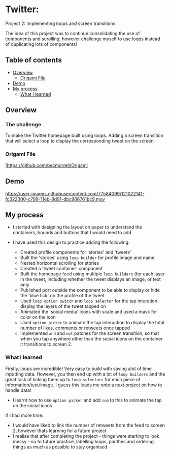 # Twitter: 

Project 2: Implementing loops and screen transitions

The idea of this project was to continue consolidating the use of components and scrolling, however challenge myself to use loops instead of duplicating lots of components!


## Table of contents

- [Overview](#overview)
  - [Origami File](#Origami-File)
- [Demo](#Demo)
- [My process](#my-process)
  - [What I learned](#what-i-learned)


## Overview

### The challenge

To make the Twitter homepage built using loops. Adding a screen transition that will select a loop to display the corresponding tweet on the screen.

### Origami File 

[https://github.com/becmorrell/Origami

## Demo 


https://user-images.githubusercontent.com/77584099/121022141-fc322300-c799-11eb-8d91-dbc966761bc9.mov


## My process

- I started with designing the layout on paper to understand the containers, bounds and buttons that I would need to add

- I have used this design to practice adding the following:
    - Created profile components for 'stories' and 'tweets'
    - Built the 'stories' using `loop builder` for profile image and name    
    - Nested horizontal scrolling for stories 
    - Created a 'tweet container' component 
    - Built the homepage feed using multiple `loop builders` (for each layer in the tweet, including whether the tweet displays an image, or text only
    - Published port outside the component to be able to display or hide the 'blue tick' on the profile of the tweet
    - Used `loop option switch` and `loop selector` for the tap interation display the layers of the tweet tapped on
    - Animated the 'social media' icons with scale and used a mask for color on the icon
    - Used `option picker` to animate the tap interaction to display the total number of likes, comments or retweets once tapped
    - Implemented `and` and `not` patches for the screen transition, so that when you tap anywhere other than the social icons on the container it transitions to screen 2.



### What I learned

Firstly, loops are incredible! Very easy to build with saving alot of time inputting data. However, you then end up with a lot of `loop builders` and the great task of linking them up to `loop selectors` for each piece of information/text/image. I guess this leads me onto a next project on how to handle data!

- I learnt how to use `option picker` and add `sum` to this to animate the tap on the social icons

If I had more time: 

- I would have liked to link the number of retweets from the feed to screen 2, however thats learning for a future project 
-  I realise that after completing the project - things were starting to look messy - so fo future practice, labelling loops, pacthes and ordering things as much as possible to stay organised


